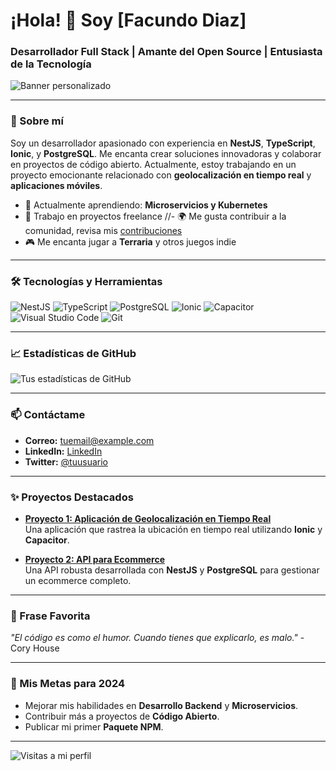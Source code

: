 # ¡Hola! 👋 Soy [Facundo Diaz]

### Desarrollador Full Stack | Amante del Open Source | Entusiasta de la Tecnología

![Banner personalizado](https://tuimagen.com/banner.png)

---

### 🚀 Sobre mí
Soy un desarrollador apasionado con experiencia en **NestJS**, **TypeScript**, **Ionic**, y **PostgreSQL**. Me encanta crear soluciones innovadoras y colaborar en proyectos de código abierto. Actualmente, estoy trabajando en un proyecto emocionante relacionado con **geolocalización en tiempo real** y **aplicaciones móviles**.

- 🌱 Actualmente aprendiendo: **Microservicios y Kubernetes**
- 💼 Trabajo en proyectos freelance
//- 🌍 Me gusta contribuir a la comunidad, revisa mis [contribuciones](https://github.com/tu-usuario)
- 🎮 Me encanta jugar a **Terraria** y otros juegos indie

---

### 🛠️ Tecnologías y Herramientas

![NestJS](https://img.shields.io/badge/-NestJS-E0234E?logo=nestjs&logoColor=white&style=flat)
![TypeScript](https://img.shields.io/badge/-TypeScript-007ACC?logo=typescript&logoColor=white&style=flat)
![PostgreSQL](https://img.shields.io/badge/-PostgreSQL-336791?logo=postgresql&logoColor=white&style=flat)
![Ionic](https://img.shields.io/badge/-Ionic-3880FF?logo=ionic&logoColor=white&style=flat)
![Capacitor](https://img.shields.io/badge/-Capacitor-119EFF?logo=capacitor&logoColor=white&style=flat)
![Visual Studio Code](https://img.shields.io/badge/-VS%20Code-007ACC?logo=visual-studio-code&logoColor=white&style=flat)
![Git](https://img.shields.io/badge/-Git-F05032?logo=git&logoColor=white&style=flat)

---

### 📈 Estadísticas de GitHub

![Tus estadísticas de GitHub](https://github-readme-stats.vercel.app/api?username=tu-usuario&show_icons=true&theme=radical)

---

### 📫 Contáctame

- **Correo:** tuemail@example.com
- **LinkedIn:** [LinkedIn](https://linkedin.com/in/tu-usuario)
- **Twitter:** [@tuusuario](https://twitter.com/tuusuario)

---

### ✨ Proyectos Destacados

- **[Proyecto 1: Aplicación de Geolocalización en Tiempo Real](https://github.com/tu-usuario/proyecto1)**  
  Una aplicación que rastrea la ubicación en tiempo real utilizando **Ionic** y **Capacitor**.

- **[Proyecto 2: API para Ecommerce](https://github.com/tu-usuario/proyecto2)**  
  Una API robusta desarrollada con **NestJS** y **PostgreSQL** para gestionar un ecommerce completo.

---

### 💬 Frase Favorita
_"El código es como el humor. Cuando tienes que explicarlo, es malo."_ - Cory House

---

### 🎯 Mis Metas para 2024
- Mejorar mis habilidades en **Desarrollo Backend** y **Microservicios**.
- Contribuir más a proyectos de **Código Abierto**.
- Publicar mi primer **Paquete NPM**.

---

![Visitas a mi perfil](https://komarev.com/ghpvc/?username=tu-usuario&color=blue&style=flat)
